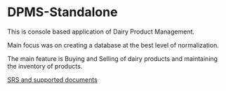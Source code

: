 # DPMS-Standalone
This is console based application of Dairy Product Management.  

Main focus was on creating a database at the best level of normalization.

The main feature is Buying and Selling of dairy products and maintaining the inventory of products.

<a href= "https://drive.google.com/open?id=1EUW2SN1Yms0UK5HIGm99UGoZABB7wWXL">SRS and supported documents</a>

